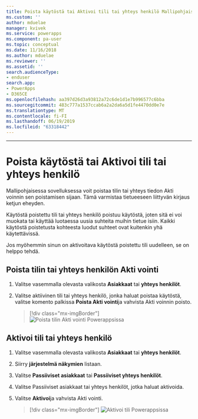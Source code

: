 ```yaml
---
title: Poista käytöstä tai Aktivoi tili tai yhteys henkilö Mallipohjaisessa sovelluksessa | MicrosoftDocs
ms.custom: ''
author: mduelae
manager: kvivek
ms.service: powerapps
ms.component: pa-user
ms.topic: conceptual
ms.date: 11/16/2018
ms.author: mduelae
ms.reviewer: ''
ms.assetid: ''
search.audienceType:
- enduser
search.app:
- PowerApps
- D365CE
ms.openlocfilehash: aa397d26d3a93812a72c6de1d1e7b996577c6bba
ms.sourcegitcommit: 483c777a1537ccab6a2a2da6a5d1fe4470dd0e7e
ms.translationtype: MT
ms.contentlocale: fi-FI
ms.lasthandoff: 06/19/2019
ms.locfileid: "63318442"
---
```

---
# <a name="deactivate-or-activate-an-account-or-contact"></a>Poista käytöstä tai Aktivoi tili tai yhteys henkilö

Mallipohjaisessa sovelluksessa voit poistaa tilin tai yhteys tiedon Akti voinnin sen poistamisen sijaan. Tämä varmistaa tietueeseen liittyvän kirjaus ketjun eheyden.  
  
Käytöstä poistettu tili tai yhteys henkilö poistuu käytöstä, joten sitä ei voi muokata tai käyttää luotaessa uusia suhteita muihin tietue isiin. Kaikki käytöstä poistetusta kohteesta luodut suhteet ovat kuitenkin yhä käytettävissä.  
  
Jos myöhemmin sinun on aktivoitava käytöstä poistettu tili uudelleen, se on helppo tehdä.   
  
## <a name="deactivate-an-account-or-contact"></a>Poista tilin tai yhteys henkilön Akti vointi 
  
1.  Valitse vasemmalla olevasta valikosta **Asiakkaat** tai **yhteys henkilöt**.  
  
2.  Valitse aktiivinen tili tai yhteys henkilö, jonka haluat poistaa käytöstä, valitse komento palkissa **Poista Akti vointi**ja vahvista Akti voinnin poisto.

    > [!div class="mx-imgBorder"]
    > ![Poista tilin Akti vointi Powerappsissa](media/DeactiveAccounts.png "Poista tilin Akti vointi Powerappsissa")


## <a name="activate-an-account-or-contact"></a>Aktivoi tili tai yhteys henkilö  
  
1.  Valitse vasemmalla olevasta valikosta **Asiakkaat** tai **yhteys henkilöt**. 
  
2.  Siirry **järjestelmä näkymien** listaan.

3.  Valitse **Passiiviset asiakkaat** tai **Passiiviset yhteys henkilöt**.  
  
4.  Valitse Passiiviset asiakkaat tai yhteys henkilöt, jotka haluat aktivoida.

5.  Valitse **Aktivoi**ja vahvista Akti vointi.  

    > [!div class="mx-imgBorder"]
    > ![Aktivoi tili Powerappsissa](media/ActiveAccounts.png "Aktivoi tili Powerappsissa")  



